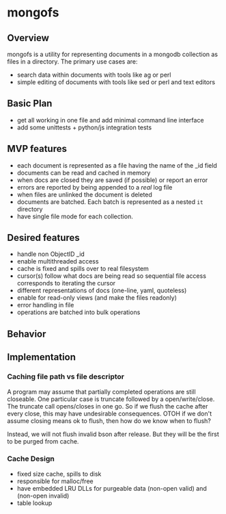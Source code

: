 # mongofs

## Overview

mongofs is a utility for representing documents in a mongodb collection as files in a directory. The primary use cases are:
- search data within documents with tools like ag or perl
- simple editing of documents with tools like sed or perl and text editors

## Basic Plan
- get all working in one file and add minimal command line interface
- add some unittests + python/js integration tests

## MVP features
- each document is represented as a file having the name of the _id field
- documents can be read and cached in memory
- when docs are closed they are saved (if possible) or report an error
- errors are reported by being appended to a *real* log file
- when files are unlinked the document is deleted
- documents are batched. Each batch is represented as a nested `it` directory
- have single file mode for each collection.


## Desired features
- handle non ObjectID _id
- enable multithreaded access
- cache is fixed and spills over to real filesystem
- cursor(s) follow what docs are being read so sequential file access corresponds to iterating the cursor
- different representations of docs (one-line, yaml, quoteless)
- enable for read-only views (and make the files readonly)
- error handling in file
- operations are batched into bulk operations

## Behavior

## Implementation

### Caching file path vs file descriptor
A program may assume that partially completed operations are still closeable.
One particular case is truncate followed by a open/write/close. The truncate call opens/closes in one go.
So if we flush the cache after every close, this may have undesirable consequences.
OTOH if we don't assume closing means ok to flush, then how do we know when to flush?

Instead, we will not flush invalid bson after release. But they will be the first to be purged from cache.

### Cache Design
- fixed size cache, spills to disk
- responsible for malloc/free
- have embedded LRU DLLs for purgeable data (non-open valid) and (non-open invalid)
- table lookup
